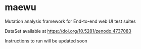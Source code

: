 # maewu
Mutation analysis framework for End-to-end web UI test suites


DataSet available at https://doi.org/10.5281/zenodo.4737083

Instructions to run will be updated soon
